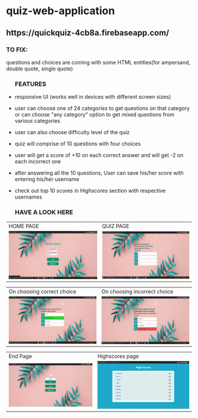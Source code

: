 # quiz-web-application

<h2>https://quickquiz-4cb8a.firebaseapp.com/</h2>
<h3>TO FIX:</h3>
<p>questions and choices are coming with some HTML entities(for ampersand, double quote, single quote)</p>
<ul><h3>FEATURES</h3>
  <li><p>responsive UI (works well in devices with different screen sizes)</p></li>
  <li><p>user can choose one of 24 categories to get questions on that category or can choose "any category" option to get mixed questions from various categories</p></li>
  <li><p>user can also choose difficulty level of the quiz</p></li>
  <li><p>quiz will comprise of 10 questions with four choices</p></li>
  <li><p>user will get a score of +10 on each correct answer and will get -2 on each incorrect one</p></li>
  <li><p>after answering all the 10 questions, User can save his/her score with entering his/her username</p></li>
  <li><p>check out top 10 scores in Highscores section with respective usernames</p></li>
</ul>
<ul><h3>HAVE A LOOK HERE</h3></ul>
<table>
  <tr>
    <td>HOME PAGE</td>
    <td>QUIZ PAGE</td>
  </tr>
  <tr>
    <td><img src="images/homepage.png" width=450</td>
    <td><img src="images/question_page.png" width=450</td>
  </tr>
</table>

<table>
  <tr>
    <td>On choosing correct choice</td>
    <td>On choosing incorrect choice</td>
  </tr>
  <tr>
    <td><img src="images/correct_choice.png" width=450</td>
    <td><img src="images/incorrect_choice.png" width=450</td>
  </tr>
</table>

<table>
  <tr>
    <td>End Page</td>
    <td>Highscores page</td>
  </tr>
  <tr>
    <td><img src="images/saving_score.png" width=450</td>
    <td><img src="images/highscores_page.png" width=450</td>
  </tr>
</table>
